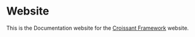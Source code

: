 # Website

This is the Documentation website for the [Croissant Framework](https://www.croissant-framework.com) website.

